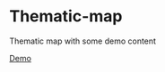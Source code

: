 # Thematic-map
Thematic map with some demo content

[Demo](https://rawcdn.githack.com/AConanDoyle/Thematic-map/master/index.html)
